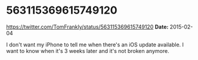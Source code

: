 # 563115369615749120
https://twitter.com/TomFrankly/status/563115369615749120
**Date:** 2015-02-04

I don't want my iPhone to tell me when there's an iOS update available. I want to know when it's 3 weeks later and it's not broken anymore.
